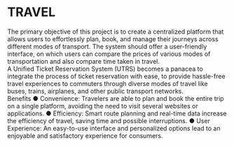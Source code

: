 # TRAVEL
The primary objective of this project is to create a centralized platform that allows users to effortlessly plan, book, and manage their journeys across different modes of transport. The system should offer a user-friendly interface, on which users can compare the prices of various modes of transportation and also compare time taken in travel. 
<BR>A Unified Ticket Reservation System (UTRS) becomes a panacea to integrate the process of ticket reservation with ease, to provide hassle-free travel experiences to commuters through diverse modes of travel like buses, trains, airplanes, and other public transport networks.<BR>Benefits
● Convenience: Travelers are able to plan and book the entire trip on a single platform, avoiding the need to visit several websites or applications.
● Efficiency: Smart route planning and real-time data increase the efficiency of travel, saving time and possible interruptions.
● User Experience: An easy-to-use interface and personalized options lead to an enjoyable and satisfactory experience for consumers.

